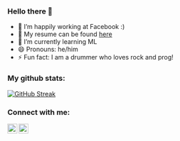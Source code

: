 ### Hello there 👋

- 🔭 I’m happily working at Facebook :)
- 📝 My resume can be found [here](https://github.com/MrCasco/cv)
- 🌱 I’m currently learning ML
- 😄 Pronouns: he/him
- ⚡ Fun fact: I am a drummer who loves rock and prog!

### My github stats:  

[![GitHub Streak](https://github-readme-streak-stats.herokuapp.com?user=mrcasco&theme=radical&date_format=M%20j%5B%2C%20Y%5D)](https://git.io/streak-stats)

### Connect with me:

[<img style="background-color:white" align="left" alt="codeSTACKr | LinkedIn" width="22px" src="https://cdn.jsdelivr.net/npm/simple-icons@v3/icons/linkedin.svg" />][linkedin]
[<img style="background-color:white" align="left" alt="codeSTACKr | Instagram" width="22px" src="https://cdn.jsdelivr.net/npm/simple-icons@v3/icons/gmail.svg" />][mail]


[linkedin]: https://www.linkedin.com/in/ernesto-casco/
[mail]: mailto:ernesto.casco.velazquez@gmail.com
